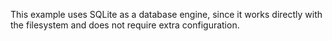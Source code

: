 This example uses SQLite as a database engine, since it works directly with the filesystem and does not require extra configuration.
